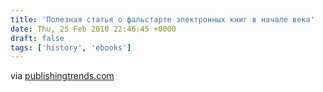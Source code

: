 ```yaml
---
title: 'Полезная статья о фальстарте электронных книг в начале века'
date: Thu, 25 Feb 2010 22:46:45 +0000
draft: false
tags: ['history', 'ebooks']
---
```


via [publishingtrends.com](http://www.publishingtrends.com/2010/02/lessons-from-oreilly-tools-of-change-for-publishing/)
